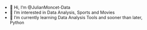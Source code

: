 - 👋 Hi, I’m @JulianMoncet-Data
- 👀 I’m interested in Data Analysis, Sports and Movies
- 🌱 I’m currently learning Data Analysis Tools and sooner than later, Python

<!---
JulianMoncet-Data/JulianMoncet-Data is a ✨ special ✨ repository because its `README.md` (this file) appears on your GitHub profile.
You can click the Preview link to take a look at your changes.
--->
